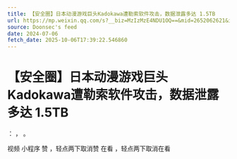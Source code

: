 ```yaml
---
title: 【安全圈】日本动漫游戏巨头Kadokawa遭勒索软件攻击，数据泄露多达 1.5TB
url: https://mp.weixin.qq.com/s?__biz=MzIzMzE4NDU1OQ==&mid=2652062621&idx=1&sn=cb8910b6f52242567577dcabd399e145
source: Doonsec's feed
date: 2024-07-06
fetch_date: 2025-10-06T17:39:22.546860
---
```


# 【安全圈】日本动漫游戏巨头Kadokawa遭勒索软件攻击，数据泄露多达 1.5TB

：
，
。

视频
小程序
赞
，轻点两下取消赞
在看
，轻点两下取消在看